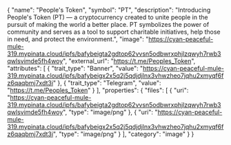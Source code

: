 {
  "name": "People's Token", 
  "symbol": "PT", 
  "description": "Introducing People's Token (PT) — a cryptocurrency created to unite people in the pursuit of making the world a better place. PT symbolizes the power of community and serves as a tool to support charitable initiatives, help those in need, and protect the environment.",
  "image": "https://cyan-peaceful-mule-319.mypinata.cloud/ipfs/bafybeigta2gdtop62vvsn5odbwrxphjlzqwyh7rwb3qwlsvimde5fh4woy", 
  "external_url": "https://t.me/Peoples_Token",
  "attributes": [
    {
      "trait_type": "Banner",
      "value": "https://cyan-peaceful-mule-319.mypinata.cloud/ipfs/bafybeigx2x5q2j5qdjdjlnx3vhwzheo7jqhu2xmyqf6fz6qaqbmj7xdt3i"
    },
    {
      "trait_type": "Telegram",
      "value": "https://t.me/Peoples_Token"
    }
  ],
  "properties": {
    "files": [
      {
        "uri": "https://cyan-peaceful-mule-319.mypinata.cloud/ipfs/bafybeigta2gdtop62vvsn5odbwrxphjlzqwyh7rwb3qwlsvimde5fh4woy",
        "type": "image/png"
      },
      {
        "uri": "https://cyan-peaceful-mule-319.mypinata.cloud/ipfs/bafybeigx2x5q2j5qdjdjlnx3vhwzheo7jqhu2xmyqf6fz6qaqbmj7xdt3i",
        "type": "image/png"
      }
    ],
    "category": "image"
  }
}
